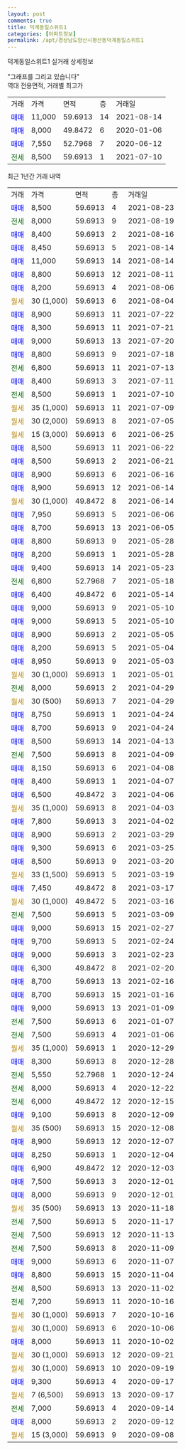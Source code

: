 ```yaml
---
layout: post
comments: true
title: 덕계동일스위트1
categories: [아파트정보]
permalink: /apt/경상남도양산시평산동덕계동일스위트1
---
```


덕계동일스위트1 실거래 상세정보

<script type="text/javascript">
  google.charts.load('current', {'packages':['line', 'corechart']});
  google.charts.setOnLoadCallback(drawChart);

  function drawChart() {
    var data = new google.visualization.DataTable();
    data.addColumn('date', '거래일');
    data.addColumn('number', "매매");
    data.addColumn('number', "전세");
    data.addColumn('number', "전매");

    data.addRows([[new Date(Date.parse("2021-08-23")), 8500, null, null], [new Date(Date.parse("2021-08-19")), null, 8000, null], [new Date(Date.parse("2021-08-16")), 8400, null, null], [new Date(Date.parse("2021-08-14")), 8450, null, null], [new Date(Date.parse("2021-08-14")), 11000, null, null], [new Date(Date.parse("2021-08-11")), 8800, null, null], [new Date(Date.parse("2021-08-06")), 8200, null, null], [new Date(Date.parse("2021-08-04")), null, null, null], [new Date(Date.parse("2021-07-22")), 8900, null, null], [new Date(Date.parse("2021-07-21")), 8300, null, null], [new Date(Date.parse("2021-07-20")), 9000, null, null], [new Date(Date.parse("2021-07-18")), 8800, null, null], [new Date(Date.parse("2021-07-13")), null, 6800, null], [new Date(Date.parse("2021-07-11")), 8400, null, null], [new Date(Date.parse("2021-07-10")), null, 8500, null], [new Date(Date.parse("2021-07-09")), null, null, null], [new Date(Date.parse("2021-07-05")), null, null, null], [new Date(Date.parse("2021-06-25")), null, null, null], [new Date(Date.parse("2021-06-22")), 8500, null, null], [new Date(Date.parse("2021-06-21")), 8500, null, null], [new Date(Date.parse("2021-06-16")), 8900, null, null], [new Date(Date.parse("2021-06-14")), 8900, null, null], [new Date(Date.parse("2021-06-14")), null, null, null], [new Date(Date.parse("2021-06-06")), 7950, null, null], [new Date(Date.parse("2021-06-05")), 8700, null, null], [new Date(Date.parse("2021-05-28")), 8800, null, null], [new Date(Date.parse("2021-05-28")), 8200, null, null], [new Date(Date.parse("2021-05-23")), 9400, null, null], [new Date(Date.parse("2021-05-18")), null, 6800, null], [new Date(Date.parse("2021-05-14")), 6400, null, null], [new Date(Date.parse("2021-05-10")), 9000, null, null], [new Date(Date.parse("2021-05-10")), 9000, null, null], [new Date(Date.parse("2021-05-05")), 8900, null, null], [new Date(Date.parse("2021-05-04")), 8200, null, null], [new Date(Date.parse("2021-05-03")), 8950, null, null], [new Date(Date.parse("2021-05-01")), null, null, null], [new Date(Date.parse("2021-04-29")), null, 8000, null], [new Date(Date.parse("2021-04-29")), null, null, null], [new Date(Date.parse("2021-04-24")), 8750, null, null], [new Date(Date.parse("2021-04-24")), 8700, null, null], [new Date(Date.parse("2021-04-13")), 8500, null, null], [new Date(Date.parse("2021-04-09")), null, 7500, null], [new Date(Date.parse("2021-04-08")), 8150, null, null], [new Date(Date.parse("2021-04-07")), 8400, null, null], [new Date(Date.parse("2021-04-06")), 6500, null, null], [new Date(Date.parse("2021-04-03")), null, null, null], [new Date(Date.parse("2021-04-02")), 7800, null, null], [new Date(Date.parse("2021-03-29")), 8900, null, null], [new Date(Date.parse("2021-03-25")), 9300, null, null], [new Date(Date.parse("2021-03-20")), 8500, null, null], [new Date(Date.parse("2021-03-19")), null, null, null], [new Date(Date.parse("2021-03-17")), 7450, null, null], [new Date(Date.parse("2021-03-16")), null, null, null], [new Date(Date.parse("2021-03-09")), null, 7500, null], [new Date(Date.parse("2021-02-27")), 9000, null, null], [new Date(Date.parse("2021-02-24")), 9700, null, null], [new Date(Date.parse("2021-02-23")), 9000, null, null], [new Date(Date.parse("2021-02-20")), 6300, null, null], [new Date(Date.parse("2021-02-16")), 8700, null, null], [new Date(Date.parse("2021-01-16")), 8700, null, null], [new Date(Date.parse("2021-01-09")), 9000, null, null], [new Date(Date.parse("2021-01-07")), null, 7500, null], [new Date(Date.parse("2021-01-06")), null, 7500, null], [new Date(Date.parse("2020-12-29")), null, null, null], [new Date(Date.parse("2020-12-28")), 8300, null, null], [new Date(Date.parse("2020-12-24")), null, 5550, null], [new Date(Date.parse("2020-12-22")), null, 8000, null], [new Date(Date.parse("2020-12-15")), null, 6000, null], [new Date(Date.parse("2020-12-09")), 9100, null, null], [new Date(Date.parse("2020-12-08")), null, null, null], [new Date(Date.parse("2020-12-07")), 8900, null, null], [new Date(Date.parse("2020-12-04")), 8250, null, null], [new Date(Date.parse("2020-12-03")), 6900, null, null], [new Date(Date.parse("2020-12-01")), 7500, null, null], [new Date(Date.parse("2020-12-01")), 8000, null, null], [new Date(Date.parse("2020-11-18")), null, null, null], [new Date(Date.parse("2020-11-17")), null, 7500, null], [new Date(Date.parse("2020-11-13")), null, 7500, null], [new Date(Date.parse("2020-11-09")), null, 7500, null], [new Date(Date.parse("2020-11-07")), 9000, null, null], [new Date(Date.parse("2020-11-04")), 8800, null, null], [new Date(Date.parse("2020-11-02")), null, 8500, null], [new Date(Date.parse("2020-10-16")), null, 7200, null], [new Date(Date.parse("2020-10-16")), null, null, null], [new Date(Date.parse("2020-10-06")), null, null, null], [new Date(Date.parse("2020-10-02")), 8000, null, null], [new Date(Date.parse("2020-09-21")), null, null, null], [new Date(Date.parse("2020-09-19")), null, null, null], [new Date(Date.parse("2020-09-17")), 9300, null, null], [new Date(Date.parse("2020-09-17")), null, null, null], [new Date(Date.parse("2020-09-14")), null, 7000, null], [new Date(Date.parse("2020-09-12")), 8000, null, null], [new Date(Date.parse("2020-09-08")), null, null, null]]);

    var options = {
      hAxis: {
        format: 'yyyy/MM/dd'
      },    
      lineWidth: 0,
      pointsVisible: true,    
      title: '최근 1년간 유형별 실거래가 분포',
      legend: { position: 'bottom' }
    };

    var formatter = new google.visualization.NumberFormat({pattern:'###,###'} );
    formatter.format(data, 1);
    formatter.format(data, 2);
    
    setTimeout(function() {
        var chart = new google.visualization.LineChart(document.getElementById('columnchart_material'));
        chart.draw(data, (options));
        document.getElementById('loading').style.display = 'none';
    }, 1000);
  }
</script>


<div id="loading" style="z-index:20; display: block; margin-left: 0px">"그래프를 그리고 있습니다"</div>
<div id="columnchart_material" style="width: 95%; margin-left: 0px; display: block"></div>
<!-- contents start -->
역대 전용면적, 거래별 최고가
<table class="sortable">
    <tr>
      <td>거래</td>
      <td>가격</td>
      <td>면적</td>
      <td>층</td>
      <td>거래일</td>
    </tr>
        <tr>
          <td><a style="color: blue">매매</a></td>
          <td>11,000</td>
          <td>59.6913</td>
          <td>14</td>
          <td>2021-08-14</td>
        </tr>            <tr>
          <td><a style="color: blue">매매</a></td>
          <td>8,000</td>
          <td>49.8472</td>
          <td>6</td>
          <td>2020-01-06</td>
        </tr>            <tr>
          <td><a style="color: blue">매매</a></td>
          <td>7,550</td>
          <td>52.7968</td>
          <td>7</td>
          <td>2020-06-12</td>
        </tr>        
        <tr>
              <td><a style="color: darkgreen">전세</a></td>
              <td>8,500</td>
              <td>59.6913</td>
              <td>1</td>
              <td>2021-07-10</td>
            </tr>        
    
</table>

최근 1년간 거래 내역

<table class="sortable">
    <tr>
      <td>거래</td>
      <td>가격</td>
      <td>면적</td>
      <td>층</td>
      <td>거래일</td>
    </tr>
    <tr>
      <td><a style="color: blue">매매</a></td>
      <td>8,500</td>
      <td>59.6913</td>
      <td>4</td>
      <td>2021-08-23</td>
    </tr>          <tr>
      <td><a style="color: darkgreen">전세</a></td>
      <td>8,000</td>
      <td>59.6913</td>
      <td>9</td>
      <td>2021-08-19</td>
    </tr>          <tr>
      <td><a style="color: blue">매매</a></td>
      <td>8,400</td>
      <td>59.6913</td>
      <td>2</td>
      <td>2021-08-16</td>
    </tr>          <tr>
      <td><a style="color: blue">매매</a></td>
      <td>8,450</td>
      <td>59.6913</td>
      <td>5</td>
      <td>2021-08-14</td>
    </tr>          <tr>
      <td><a style="color: blue">매매</a></td>
      <td>11,000</td>
      <td>59.6913</td>
      <td>14</td>
      <td>2021-08-14</td>
    </tr>          <tr>
      <td><a style="color: blue">매매</a></td>
      <td>8,800</td>
      <td>59.6913</td>
      <td>12</td>
      <td>2021-08-11</td>
    </tr>          <tr>
      <td><a style="color: blue">매매</a></td>
      <td>8,200</td>
      <td>59.6913</td>
      <td>4</td>
      <td>2021-08-06</td>
    </tr>          <tr>
      <td><a style="color: darkgoldenrod">월세</a></td>
      <td>30 (1,000)</td>
      <td>59.6913</td>
      <td>6</td>
      <td>2021-08-04</td>
    </tr>          <tr>
      <td><a style="color: blue">매매</a></td>
      <td>8,900</td>
      <td>59.6913</td>
      <td>11</td>
      <td>2021-07-22</td>
    </tr>          <tr>
      <td><a style="color: blue">매매</a></td>
      <td>8,300</td>
      <td>59.6913</td>
      <td>11</td>
      <td>2021-07-21</td>
    </tr>          <tr>
      <td><a style="color: blue">매매</a></td>
      <td>9,000</td>
      <td>59.6913</td>
      <td>13</td>
      <td>2021-07-20</td>
    </tr>          <tr>
      <td><a style="color: blue">매매</a></td>
      <td>8,800</td>
      <td>59.6913</td>
      <td>9</td>
      <td>2021-07-18</td>
    </tr>          <tr>
      <td><a style="color: darkgreen">전세</a></td>
      <td>6,800</td>
      <td>59.6913</td>
      <td>11</td>
      <td>2021-07-13</td>
    </tr>          <tr>
      <td><a style="color: blue">매매</a></td>
      <td>8,400</td>
      <td>59.6913</td>
      <td>3</td>
      <td>2021-07-11</td>
    </tr>          <tr>
      <td><a style="color: darkgreen">전세</a></td>
      <td>8,500</td>
      <td>59.6913</td>
      <td>1</td>
      <td>2021-07-10</td>
    </tr>          <tr>
      <td><a style="color: darkgoldenrod">월세</a></td>
      <td>35 (1,000)</td>
      <td>59.6913</td>
      <td>11</td>
      <td>2021-07-09</td>
    </tr>          <tr>
      <td><a style="color: darkgoldenrod">월세</a></td>
      <td>30 (2,000)</td>
      <td>59.6913</td>
      <td>8</td>
      <td>2021-07-05</td>
    </tr>          <tr>
      <td><a style="color: darkgoldenrod">월세</a></td>
      <td>15 (3,000)</td>
      <td>59.6913</td>
      <td>6</td>
      <td>2021-06-25</td>
    </tr>          <tr>
      <td><a style="color: blue">매매</a></td>
      <td>8,500</td>
      <td>59.6913</td>
      <td>11</td>
      <td>2021-06-22</td>
    </tr>          <tr>
      <td><a style="color: blue">매매</a></td>
      <td>8,500</td>
      <td>59.6913</td>
      <td>2</td>
      <td>2021-06-21</td>
    </tr>          <tr>
      <td><a style="color: blue">매매</a></td>
      <td>8,900</td>
      <td>59.6913</td>
      <td>6</td>
      <td>2021-06-16</td>
    </tr>          <tr>
      <td><a style="color: blue">매매</a></td>
      <td>8,900</td>
      <td>59.6913</td>
      <td>12</td>
      <td>2021-06-14</td>
    </tr>          <tr>
      <td><a style="color: darkgoldenrod">월세</a></td>
      <td>30 (1,000)</td>
      <td>49.8472</td>
      <td>8</td>
      <td>2021-06-14</td>
    </tr>          <tr>
      <td><a style="color: blue">매매</a></td>
      <td>7,950</td>
      <td>59.6913</td>
      <td>5</td>
      <td>2021-06-06</td>
    </tr>          <tr>
      <td><a style="color: blue">매매</a></td>
      <td>8,700</td>
      <td>59.6913</td>
      <td>13</td>
      <td>2021-06-05</td>
    </tr>          <tr>
      <td><a style="color: blue">매매</a></td>
      <td>8,800</td>
      <td>59.6913</td>
      <td>9</td>
      <td>2021-05-28</td>
    </tr>          <tr>
      <td><a style="color: blue">매매</a></td>
      <td>8,200</td>
      <td>59.6913</td>
      <td>1</td>
      <td>2021-05-28</td>
    </tr>          <tr>
      <td><a style="color: blue">매매</a></td>
      <td>9,400</td>
      <td>59.6913</td>
      <td>14</td>
      <td>2021-05-23</td>
    </tr>          <tr>
      <td><a style="color: darkgreen">전세</a></td>
      <td>6,800</td>
      <td>52.7968</td>
      <td>7</td>
      <td>2021-05-18</td>
    </tr>          <tr>
      <td><a style="color: blue">매매</a></td>
      <td>6,400</td>
      <td>49.8472</td>
      <td>6</td>
      <td>2021-05-14</td>
    </tr>          <tr>
      <td><a style="color: blue">매매</a></td>
      <td>9,000</td>
      <td>59.6913</td>
      <td>9</td>
      <td>2021-05-10</td>
    </tr>          <tr>
      <td><a style="color: blue">매매</a></td>
      <td>9,000</td>
      <td>59.6913</td>
      <td>5</td>
      <td>2021-05-10</td>
    </tr>          <tr>
      <td><a style="color: blue">매매</a></td>
      <td>8,900</td>
      <td>59.6913</td>
      <td>2</td>
      <td>2021-05-05</td>
    </tr>          <tr>
      <td><a style="color: blue">매매</a></td>
      <td>8,200</td>
      <td>59.6913</td>
      <td>5</td>
      <td>2021-05-04</td>
    </tr>          <tr>
      <td><a style="color: blue">매매</a></td>
      <td>8,950</td>
      <td>59.6913</td>
      <td>9</td>
      <td>2021-05-03</td>
    </tr>          <tr>
      <td><a style="color: darkgoldenrod">월세</a></td>
      <td>30 (1,000)</td>
      <td>59.6913</td>
      <td>1</td>
      <td>2021-05-01</td>
    </tr>          <tr>
      <td><a style="color: darkgreen">전세</a></td>
      <td>8,000</td>
      <td>59.6913</td>
      <td>2</td>
      <td>2021-04-29</td>
    </tr>          <tr>
      <td><a style="color: darkgoldenrod">월세</a></td>
      <td>30 (500)</td>
      <td>59.6913</td>
      <td>7</td>
      <td>2021-04-29</td>
    </tr>          <tr>
      <td><a style="color: blue">매매</a></td>
      <td>8,750</td>
      <td>59.6913</td>
      <td>1</td>
      <td>2021-04-24</td>
    </tr>          <tr>
      <td><a style="color: blue">매매</a></td>
      <td>8,700</td>
      <td>59.6913</td>
      <td>9</td>
      <td>2021-04-24</td>
    </tr>          <tr>
      <td><a style="color: blue">매매</a></td>
      <td>8,500</td>
      <td>59.6913</td>
      <td>14</td>
      <td>2021-04-13</td>
    </tr>          <tr>
      <td><a style="color: darkgreen">전세</a></td>
      <td>7,500</td>
      <td>59.6913</td>
      <td>8</td>
      <td>2021-04-09</td>
    </tr>          <tr>
      <td><a style="color: blue">매매</a></td>
      <td>8,150</td>
      <td>59.6913</td>
      <td>6</td>
      <td>2021-04-08</td>
    </tr>          <tr>
      <td><a style="color: blue">매매</a></td>
      <td>8,400</td>
      <td>59.6913</td>
      <td>1</td>
      <td>2021-04-07</td>
    </tr>          <tr>
      <td><a style="color: blue">매매</a></td>
      <td>6,500</td>
      <td>49.8472</td>
      <td>3</td>
      <td>2021-04-06</td>
    </tr>          <tr>
      <td><a style="color: darkgoldenrod">월세</a></td>
      <td>35 (1,000)</td>
      <td>59.6913</td>
      <td>8</td>
      <td>2021-04-03</td>
    </tr>          <tr>
      <td><a style="color: blue">매매</a></td>
      <td>7,800</td>
      <td>59.6913</td>
      <td>3</td>
      <td>2021-04-02</td>
    </tr>          <tr>
      <td><a style="color: blue">매매</a></td>
      <td>8,900</td>
      <td>59.6913</td>
      <td>2</td>
      <td>2021-03-29</td>
    </tr>          <tr>
      <td><a style="color: blue">매매</a></td>
      <td>9,300</td>
      <td>59.6913</td>
      <td>6</td>
      <td>2021-03-25</td>
    </tr>          <tr>
      <td><a style="color: blue">매매</a></td>
      <td>8,500</td>
      <td>59.6913</td>
      <td>9</td>
      <td>2021-03-20</td>
    </tr>          <tr>
      <td><a style="color: darkgoldenrod">월세</a></td>
      <td>33 (1,500)</td>
      <td>59.6913</td>
      <td>5</td>
      <td>2021-03-19</td>
    </tr>          <tr>
      <td><a style="color: blue">매매</a></td>
      <td>7,450</td>
      <td>49.8472</td>
      <td>8</td>
      <td>2021-03-17</td>
    </tr>          <tr>
      <td><a style="color: darkgoldenrod">월세</a></td>
      <td>30 (1,000)</td>
      <td>49.8472</td>
      <td>5</td>
      <td>2021-03-16</td>
    </tr>          <tr>
      <td><a style="color: darkgreen">전세</a></td>
      <td>7,500</td>
      <td>59.6913</td>
      <td>5</td>
      <td>2021-03-09</td>
    </tr>          <tr>
      <td><a style="color: blue">매매</a></td>
      <td>9,000</td>
      <td>59.6913</td>
      <td>15</td>
      <td>2021-02-27</td>
    </tr>          <tr>
      <td><a style="color: blue">매매</a></td>
      <td>9,700</td>
      <td>59.6913</td>
      <td>5</td>
      <td>2021-02-24</td>
    </tr>          <tr>
      <td><a style="color: blue">매매</a></td>
      <td>9,000</td>
      <td>59.6913</td>
      <td>3</td>
      <td>2021-02-23</td>
    </tr>          <tr>
      <td><a style="color: blue">매매</a></td>
      <td>6,300</td>
      <td>49.8472</td>
      <td>8</td>
      <td>2021-02-20</td>
    </tr>          <tr>
      <td><a style="color: blue">매매</a></td>
      <td>8,700</td>
      <td>59.6913</td>
      <td>13</td>
      <td>2021-02-16</td>
    </tr>          <tr>
      <td><a style="color: blue">매매</a></td>
      <td>8,700</td>
      <td>59.6913</td>
      <td>15</td>
      <td>2021-01-16</td>
    </tr>          <tr>
      <td><a style="color: blue">매매</a></td>
      <td>9,000</td>
      <td>59.6913</td>
      <td>13</td>
      <td>2021-01-09</td>
    </tr>          <tr>
      <td><a style="color: darkgreen">전세</a></td>
      <td>7,500</td>
      <td>59.6913</td>
      <td>6</td>
      <td>2021-01-07</td>
    </tr>          <tr>
      <td><a style="color: darkgreen">전세</a></td>
      <td>7,500</td>
      <td>59.6913</td>
      <td>4</td>
      <td>2021-01-06</td>
    </tr>          <tr>
      <td><a style="color: darkgoldenrod">월세</a></td>
      <td>35 (1,000)</td>
      <td>59.6913</td>
      <td>1</td>
      <td>2020-12-29</td>
    </tr>          <tr>
      <td><a style="color: blue">매매</a></td>
      <td>8,300</td>
      <td>59.6913</td>
      <td>8</td>
      <td>2020-12-28</td>
    </tr>          <tr>
      <td><a style="color: darkgreen">전세</a></td>
      <td>5,550</td>
      <td>52.7968</td>
      <td>1</td>
      <td>2020-12-24</td>
    </tr>          <tr>
      <td><a style="color: darkgreen">전세</a></td>
      <td>8,000</td>
      <td>59.6913</td>
      <td>4</td>
      <td>2020-12-22</td>
    </tr>          <tr>
      <td><a style="color: darkgreen">전세</a></td>
      <td>6,000</td>
      <td>49.8472</td>
      <td>12</td>
      <td>2020-12-15</td>
    </tr>          <tr>
      <td><a style="color: blue">매매</a></td>
      <td>9,100</td>
      <td>59.6913</td>
      <td>8</td>
      <td>2020-12-09</td>
    </tr>          <tr>
      <td><a style="color: darkgoldenrod">월세</a></td>
      <td>35 (500)</td>
      <td>59.6913</td>
      <td>15</td>
      <td>2020-12-08</td>
    </tr>          <tr>
      <td><a style="color: blue">매매</a></td>
      <td>8,900</td>
      <td>59.6913</td>
      <td>12</td>
      <td>2020-12-07</td>
    </tr>          <tr>
      <td><a style="color: blue">매매</a></td>
      <td>8,250</td>
      <td>59.6913</td>
      <td>1</td>
      <td>2020-12-04</td>
    </tr>          <tr>
      <td><a style="color: blue">매매</a></td>
      <td>6,900</td>
      <td>49.8472</td>
      <td>12</td>
      <td>2020-12-03</td>
    </tr>          <tr>
      <td><a style="color: blue">매매</a></td>
      <td>7,500</td>
      <td>59.6913</td>
      <td>3</td>
      <td>2020-12-01</td>
    </tr>          <tr>
      <td><a style="color: blue">매매</a></td>
      <td>8,000</td>
      <td>59.6913</td>
      <td>9</td>
      <td>2020-12-01</td>
    </tr>          <tr>
      <td><a style="color: darkgoldenrod">월세</a></td>
      <td>35 (500)</td>
      <td>59.6913</td>
      <td>13</td>
      <td>2020-11-18</td>
    </tr>          <tr>
      <td><a style="color: darkgreen">전세</a></td>
      <td>7,500</td>
      <td>59.6913</td>
      <td>5</td>
      <td>2020-11-17</td>
    </tr>          <tr>
      <td><a style="color: darkgreen">전세</a></td>
      <td>7,500</td>
      <td>59.6913</td>
      <td>12</td>
      <td>2020-11-13</td>
    </tr>          <tr>
      <td><a style="color: darkgreen">전세</a></td>
      <td>7,500</td>
      <td>59.6913</td>
      <td>8</td>
      <td>2020-11-09</td>
    </tr>          <tr>
      <td><a style="color: blue">매매</a></td>
      <td>9,000</td>
      <td>59.6913</td>
      <td>6</td>
      <td>2020-11-07</td>
    </tr>          <tr>
      <td><a style="color: blue">매매</a></td>
      <td>8,800</td>
      <td>59.6913</td>
      <td>15</td>
      <td>2020-11-04</td>
    </tr>          <tr>
      <td><a style="color: darkgreen">전세</a></td>
      <td>8,500</td>
      <td>59.6913</td>
      <td>13</td>
      <td>2020-11-02</td>
    </tr>          <tr>
      <td><a style="color: darkgreen">전세</a></td>
      <td>7,200</td>
      <td>59.6913</td>
      <td>11</td>
      <td>2020-10-16</td>
    </tr>          <tr>
      <td><a style="color: darkgoldenrod">월세</a></td>
      <td>30 (1,000)</td>
      <td>59.6913</td>
      <td>7</td>
      <td>2020-10-16</td>
    </tr>          <tr>
      <td><a style="color: darkgoldenrod">월세</a></td>
      <td>30 (1,000)</td>
      <td>59.6913</td>
      <td>6</td>
      <td>2020-10-06</td>
    </tr>          <tr>
      <td><a style="color: blue">매매</a></td>
      <td>8,000</td>
      <td>59.6913</td>
      <td>11</td>
      <td>2020-10-02</td>
    </tr>          <tr>
      <td><a style="color: darkgoldenrod">월세</a></td>
      <td>30 (1,000)</td>
      <td>59.6913</td>
      <td>12</td>
      <td>2020-09-21</td>
    </tr>          <tr>
      <td><a style="color: darkgoldenrod">월세</a></td>
      <td>30 (1,000)</td>
      <td>59.6913</td>
      <td>10</td>
      <td>2020-09-19</td>
    </tr>          <tr>
      <td><a style="color: blue">매매</a></td>
      <td>9,300</td>
      <td>59.6913</td>
      <td>4</td>
      <td>2020-09-17</td>
    </tr>          <tr>
      <td><a style="color: darkgoldenrod">월세</a></td>
      <td>7 (6,500)</td>
      <td>59.6913</td>
      <td>13</td>
      <td>2020-09-17</td>
    </tr>          <tr>
      <td><a style="color: darkgreen">전세</a></td>
      <td>7,000</td>
      <td>59.6913</td>
      <td>4</td>
      <td>2020-09-14</td>
    </tr>          <tr>
      <td><a style="color: blue">매매</a></td>
      <td>8,000</td>
      <td>59.6913</td>
      <td>2</td>
      <td>2020-09-12</td>
    </tr>          <tr>
      <td><a style="color: darkgoldenrod">월세</a></td>
      <td>15 (3,000)</td>
      <td>59.6913</td>
      <td>9</td>
      <td>2020-09-08</td>
    </tr>      </table>
<!-- contents end -->    

